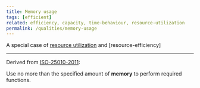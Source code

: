 ```yaml
---
title: Memory usage
tags: [efficient]
related: efficiency, capacity, time-behaviour, resource-utilization
permalink: /qualities/memory-usage
---
```


A special case of [resource utilization](/qualities/resource-utilization) and 
[resource-efficiency]

<hr>

Derived from [ISO-25010-2011](/references/#iso-25010-2011):

Use no more than the specified amount of **memory** to perform required functions.


